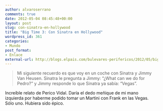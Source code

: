 ```yaml
---
author: alvaroserrano
comments: true
date: 2012-05-04 08:45:48+00:00
layout: post
slug: con-sinatra-en-hollywood
title: "Big Time 3: Con Sinatra en Hollywood"
wordpress_id: 361
categories:
- Mundo
post_format:
- Enlace
external-url: http://blogs.elpais.com/bulevares-perifericos/2012/05/big-time-3-con-sinatra-en-hollywood.html
---
```



<blockquote>Mi siguiente recuerdo es que voy en un coche con Sinatra y Jimmy Van Heusen. Sinatra le pregunta a Jimmy: “¿What can we do for Pedro?” y Jimmy responde lo que Sinatra ya sabía: “Vegas”.</blockquote>



Increíble relato de Perico Vidal. Daría el dedo meñique de mi mano izquierda por haberme podido tomar un Martini con Frank en las Vegas. Sólo uno. Hubiera sido épico.


